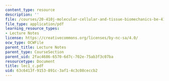 ```yaml
---
content_type: resource
description: ''
file: /courses/20-410j-molecular-cellular-and-tissue-biomechanics-be-410j-spring-2003/63c6413f9153891c3af14c3c08ceccb2_lec1_c.pdf
file_type: application/pdf
learning_resource_types:
- Lecture Notes
license: https://creativecommons.org/licenses/by-nc-sa/4.0/
ocw_type: OCWFile
parent_title: Lecture Notes
parent_type: CourseSection
parent_uid: 2fac4686-6570-6d7c-702e-75ab3f3c07ba
resourcetype: Document
title: lec1_c.pdf
uid: 63c6413f-9153-891c-3af1-4c3c08ceccb2
---
```

